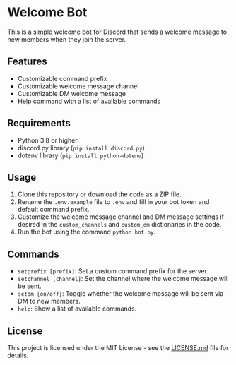 # Welcome Bot

This is a simple welcome bot for Discord that sends a welcome message to new members when they join the server.

## Features

- Customizable command prefix
- Customizable welcome message channel
- Customizable DM welcome message
- Help command with a list of available commands

## Requirements

- Python 3.8 or higher
- discord.py library (`pip install discord.py`)
- dotenv library (`pip install python-dotenv`)

## Usage

1. Clone this repository or download the code as a ZIP file.
2. Rename the `.env.example` file to `.env` and fill in your bot token and default command prefix.
3. Customize the welcome message channel and DM message settings if desired in the `custom_channels` and `custom_dm` dictionaries in the code.
4. Run the bot using the command `python bot.py`.

## Commands

- `setprefix [prefix]`: Set a custom command prefix for the server.
- `setchannel [channel]`: Set the channel where the welcome message will be sent.
- `setdm [on/off]`: Toggle whether the welcome message will be sent via DM to new members.
- `help`: Show a list of available commands.

## License

This project is licensed under the MIT License - see the [LICENSE.md](LICENSE.md) file for details.
